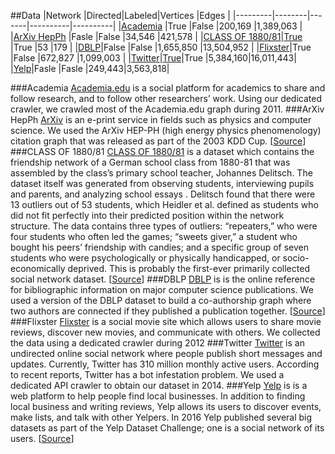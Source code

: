 ##Data
|Network  |Directed|Labeled|Vertices  |Edges     |
|---------|--------|-------|----------|----------|
|[Academia][1]        |True    |False  |200,169   |1,389,063 |
|[ArXiv HepPh][2]     |Fasle    |False  |34,546   |421,578 |
|[CLASS OF 1880/81][3]|[True][8] |True  |53   |179 |
|[DBLP][4]|False       |False  |1,655,850   |13,504,952 |
|[Flixster][5]|True    |False  |672,827 |1,099,003 |
|[Twitter][6]|[True][9]|True   |5,384,160|16,011,443|
|[Yelp][7]|Fasle       |Fasle   |249,443|3,563,818|

###Academia
[Academia.edu][10] is a social platform for academics to share and follow research, and to follow other researchers’ work. Using our dedicated crawler,
we crawled most of the Academia.edu graph during 2011.
###ArXiv HepPh
[ArXiv][11] is an e-print service in fields such as physics and computer science.
We used the ArXiv HEP-PH (high energy physics phenomenology) citation graph that was released as part of the 2003 KDD Cup. [[Source][17]]
###CLASS OF 1880/81
[CLASS OF 1880/81][12] is a dataset which contains the friendship network of a German school class from 1880-81 that was assembled by the class’s primary school teacher, Johannes Delitsch.
The dataset itself was generated from observing students, interviewing pupils and parents, and analyzing school essays .
Delitsch found that there were 13 outliers out of 53 students, which Heidler et al. defined as students who did not fit perfectly into their predicted position within the network structure.
The data contains three types of outliers: “repeaters,” who were four
students who often led the games; “sweets giver,” a student who bought
his peers’ friendship with candies; and a specific group of seven students
who were psychologically or physically handicapped, or socio-economically deprived.
This is probably the first-ever primarily collected social network dataset. [[Source][18]]
###DBLP
[DBLP][13] is  is the online reference for bibliographic information on major computer science publications.
We used a version of the DBLP dataset to build a co-authorship graph where two authors are connected if they published
a publication together. [[Source][19]]
###Flixster
[Flixster][14] is a social movie site which allows users to share movie reviews, discover new movies, and communicate with others.
We collected the data using a dedicated crawler during 2012
###Twitter
[Twitter][15] is an undirected online social network where people publish
short messages and updates. Currently, Twitter has 310 million monthly
active users. According to recent reports, Twitter has a bot infestation
problem. We used a dedicated API crawler to obtain our dataset
in 2014.
###Yelp
[Yelp][16] is is a web platform to help people find local businesses.
In addition to finding local business and writing reviews, Yelp allows its users to discover
events, make lists, and talk with other Yelpers.
In 2016 Yelp published several big datasets as part of the Yelp Dataset Challenge; one is a social network of its users. [[Source][20]]

[1]: http://proj.ise.bgu.ac.il/sns/datasets/academia.csv.gz
[2]: http://proj.ise.bgu.ac.il/sns/datasets/Cit-HepPh.txt.csv.gz
[3]: http://proj.ise.bgu.ac.il/sns/datasets/Relationship_patterns_in_the_19th_century.csv
[4]: http://proj.ise.bgu.ac.il/sns/datasets/dblp_coauthorship.csv.csv.gz
[5]: http://proj.ise.bgu.ac.il/sns/datasets/flixster.csv.gz
[6]: http://proj.ise.bgu.ac.il/sns/datasets/twitter.csv.gz
[7]: http://proj.ise.bgu.ac.il/sns/datasets/yelp_user_graph.csv.csv.gz
[8]: http://proj.ise.bgu.ac.il/sns/datasets/Relationship_patterns_labels.csv
[9]: http://proj.ise.bgu.ac.il/sns/datasets/twitter_fake_ids.csv
[10]: https://www.academia.edu/
[11]: https://arxiv.org
[12]: http://www.sciencedirect.com/science/article/pii/S0378873313000865
[13]: http://dblp.uni-trier.de/
[14]: http://flixster.com/
[15]: http://twitter.com
[16]: http://yelp.com
[17]: https://snap.stanford.edu/data/cit-HepPh.html
[18]: https://github.com/gephi/gephi/wiki/Datasets
[19]: http://dblp.uni-trier.de/xml/
[20]: https://www.yelp.com/dataset_challenge